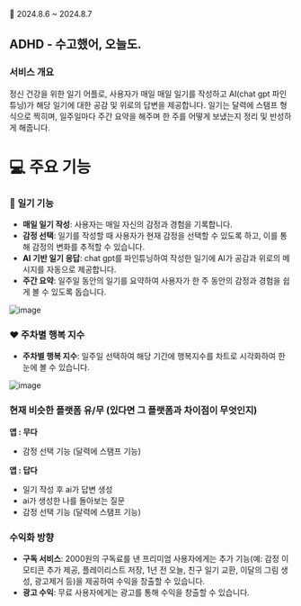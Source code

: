 🐯 2024.8.6 ~ 2024.8.7

## ADHD - 수고했어, 오늘도.

### **서비스 개요**

정신 건강을 위한 일기 어플로, 사용자가 매일 매일 일기를 작성하고 AI(chat gpt 파인튜닝)가 해당 일기에 대한 공감 및 위로의 답변을 제공합니다. 일기는 달력에 스탬프 형식으로 찍히며, 일주일마다 주간 요약을 해주며 한 주를 어떻게 보냈는지 정리 및 반성하게 해줍니다.

# 💻 주요 기능

### 📖 **일기 기능**

- **매일 일기 작성**: 사용자는 매일 자신의 감정과 경험을 기록합니다.
- **감정 선택**: 일기를 작성할 때 사용자가 현재 감정을 선택할 수 있도록 하고, 이를 통해 감정의 변화를 추적할 수 있습니다. 
- **AI 기반 일기 응답**: chat gpt를 파인튜닝하여 작성한 일기에 AI가 공감과 위로의 메시지를 자동으로 제공합니다.
- **주간 요약**: 일주일 동안의 일기를 요약하여 사용자가 한 주 동안의 감정과 경험을 쉽게 볼 수 있도록 돕습니다.
  
![image](https://github.com/user-attachments/assets/55193468-cad4-4b77-8f06-0d468e138141)



### ❤️ **주차별 행복 지수**

- **주차별 행복 지수**: 일주일 선택하여 해당 기간에 행복지수를 차트로 시각화하여 한 눈에 볼 수 있습니다.
  
![image](https://github.com/user-attachments/assets/7a00e007-cd33-46d3-ab32-13810ece4f15)


### **현재 비슷한 플랫폼 유/무 (있다면 그 플랫폼과 차이점이 무엇인지)**

**앱 : 무다**

- 감정 선택 기능 (달력에 스탬프 기능)

**앱 : 답다** 

- 일기 작성 후 ai가 답변 생성
- ai가 생성한 나를 돌아보는 질문
- 감정 선택 기능 (달력에 스탬프 기능)

### 수익화 방향

- **구독 서비스**: 2000원의 구독료를 낸 프리미엄 사용자에게는 추가 기능(예: 감정 이모티콘 추가 제공, 플레이리스트 저장, 1년 전 오늘, 친구 일기 교환, 이달의 그림 생성, 광고제거 등)을 제공하여 수익을 창출할 수 있습니다.
- **광고 수익**: 무료 사용자에게는 광고를 통해 수익을 창출할 수 있습니다.
